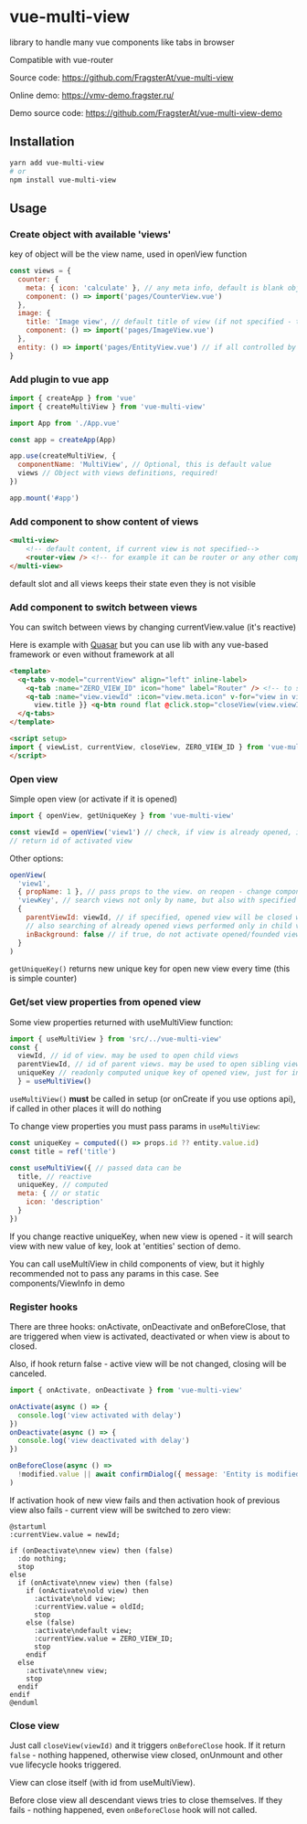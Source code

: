 # vue-multi-view

library to handle many vue components like tabs in browser

Compatible with vue-router

Source code: https://github.com/FragsterAt/vue-multi-view

Online demo: https://vmv-demo.fragster.ru/

Demo source code: https://github.com/FragsterAt/vue-multi-view-demo

## Installation
```bash
yarn add vue-multi-view
# or
npm install vue-multi-view
```

## Usage

### Create object with available 'views'

key of object will be the view name, used in openView function

```javascript
const views = {
  counter: {
    meta: { icon: 'calculate' }, // any meta info, default is blank object
    component: () => import('pages/CounterView.vue')
  },
  image: {
    title: 'Image view', // default title of view (if not specified - this is key of view)
    component: () => import('pages/ImageView.vue')
  },
  entity: () => import('pages/EntityView.vue') // if all controlled by view component, you can pass only import
}
```

### Add plugin to vue app

```javascript
import { createApp } from 'vue'
import { createMultiView } from 'vue-multi-view'

import App from './App.vue'

const app = createApp(App)

app.use(createMultiView, {
  componentName: 'MultiView', // Optional, this is default value
  views // Object with views definitions, required!
})

app.mount('#app')
```

### Add component to show content of views

```html
<multi-view>
    <!-- default content, if current view is not specified-->
    <router-view /> <!-- for example it can be router or any other component -->
</multi-view>
```

default slot and all views keeps their state even they is not visible

### Add component to switch between views

You can switch between views by changing currentView.value (it's reactive)

Here is example with [Quasar](https://quasar.dev/) but you can use lib with any vue-based framework or even without framework at all
```html
<template>
  <q-tabs v-model="currentView" align="left" inline-label>
    <q-tab :name="ZERO_VIEW_ID" icon="home" label="Router" /> <!-- to switch to default slot -->
    <q-tab :name="view.viewId" :icon="view.meta.icon" v-for="view in viewList" :key="view.viewId">{{
      view.title }} <q-btn round flat @click.stop="closeView(view.viewId)" icon="delete" dense></q-btn></q-tab>
  </q-tabs>
</template>

<script setup>
import { viewList, currentView, closeView, ZERO_VIEW_ID } from 'vue-multi-view'
</script>
```

### Open view

Simple open view (or activate if it is opened)
```javascript
import { openView, getUniqueKey } from 'vue-multi-view'

const viewId = openView('view1') // check, if view is already opened, if it is - activates it, otherwise - opens it
// return id of activated view
```

Other options:

```javascript
openView(
  'view1',
  { propName: 1 }, // pass props to the view. on reopen - change component props with this values
  'viewKey', // search views not only by name, but also with specified key. after opened, view can change it's key
  {
    parentViewId: viewId, // if specified, opened view will be closed with closing of view with specified id,
    // also searching of already opened views performed only in child views
    inBackground: false // if true, do not activate opened/founded view
  }
)
```

`getUniqueKey()` returns new unique key for open new view every time (this is simple counter)

### Get/set view properties from opened view

Some view properties returned with useMultiView function:
```javascript
import { useMultiView } from 'src/../vue-multi-view'
const {
  viewId, // id of view. may be used to open child views
  parentViewId, // id of parent views. may be used to open sibling views
  uniqueKey // readonly computed unique key of opened view, just for info
  } = useMultiView()
```
`useMultiView()` **must** be called in setup (or onCreate if you use options api), if called in other places it will do nothing

To change view properties you must pass params in `useMultiView`:
```javascript
const uniqueKey = computed(() => props.id ?? entity.value.id)
const title = ref('title')

const useMultiView({ // passed data can be
  title, // reactive
  uniqueKey, // computed
  meta: { // or static
    icon: 'description'
  }
})
```
If you change reactive uniqueKey, when new view is opened - it will search view with new value of key, look at 'entities' section of demo.

You can call useMultiView in child components of view, but it highly recommended not to pass any params in this case. See components/ViewInfo in demo

### Register hooks

There are three hooks: onActivate, onDeactivate and onBeforeClose, that are triggered when view is activated, deactivated or when view is about to closed.

Also, if hook return false - active view will be not changed, closing will be canceled.

```javascript
import { onActivate, onDeactivate } from 'vue-multi-view'

onActivate(async () => {
  console.log('view activated with delay')
})
onDeactivate(async () => {
  console.log('view deactivated with delay')
})

onBeforeClose(async () =>
  !modified.value || await confirmDialog({ message: 'Entity is modified, continue?', cancel: true })
)
```

If activation hook of new view fails and then activation hook of previous view also fails - current view will be switched to zero view:
```plantuml
@startuml
:currentView.value = newId;

if (onDeactivate\nnew view) then (false)
  :do nothing;
  stop
else
  if (onActivate\nnew view) then (false)
    if (onActivate\nold view) then
      :activate\nold view;
      :currentView.value = oldId;
      stop
    else (false)
      :activate\ndefault view;
      :currentView.value = ZERO_VIEW_ID;
      stop
    endif
  else
    :activate\nnew view;
    stop
  endif
endif
@enduml
```

### Close view

Just call `closeView(viewId)` and it triggers `onBeforeClose` hook. If it return `false` - nothing happened, otherwise view closed, onUnmount and other vue lifecycle hooks triggered.

View can close itself (with id from useMultiView).

Before close view all descendant views tries to close themselves. If they fails - nothing happened, even `onBeforeClose` hook will not called.

